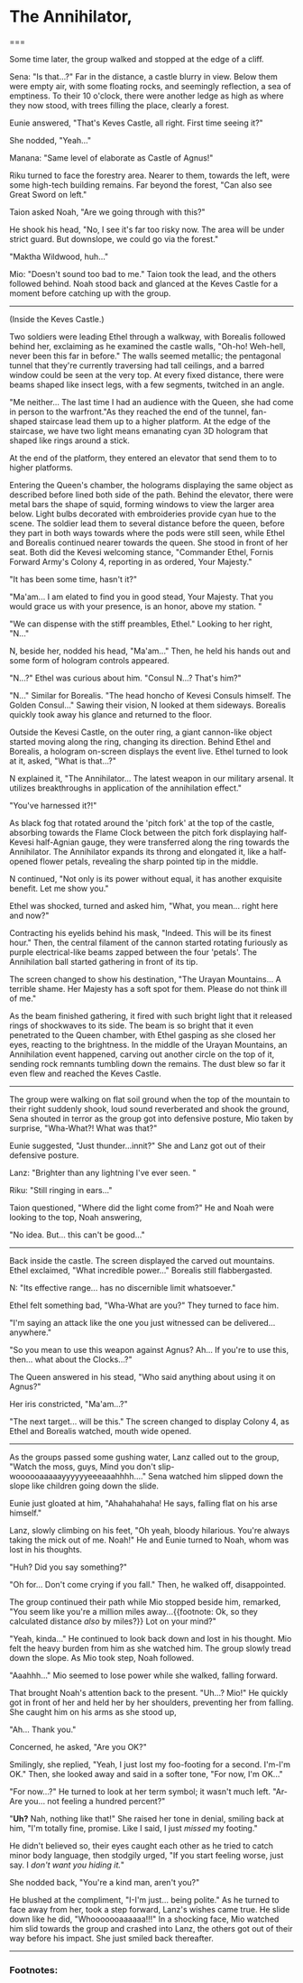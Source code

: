 # The Annihilator,

===

Some time later, the group walked and stopped at the edge of a cliff. 

Sena: "Is that...?" Far in the distance, a castle blurry in view. Below them were empty air, with some floating rocks, and seemingly reflection, a sea of emptiness. To their 10 o'clock, there were another ledge as high as where they now stood, with trees filling the place, clearly a forest. 

Eunie answered, "That's Keves Castle, all right. First time seeing it?"

She nodded, "Yeah..."

Manana: "Same level of elaborate as Castle of Agnus!"

Riku turned to face the forestry area. Nearer to them, towards the left, were some high-tech building remains. Far beyond the forest, "Can also see Great Sword on left."

Taion asked Noah, "Are we going through with this?"

He shook his head, "No, I see it's far too risky now. The area will be under strict guard. But downslope, we could go via the forest."

"Maktha Wildwood, huh..." 

Mio: "Doesn't sound too bad to me." Taion took the lead, and the others followed behind. Noah stood back and glanced at the Keves Castle for a moment before catching up with the group. 

---

(Inside the Keves Castle.)

Two soldiers were leading Ethel through a walkway, with Borealis followed behind her, exclaiming as he examined the castle walls, "Oh-ho! Weh-hell, never been this far in before." The walls seemed metallic; the pentagonal tunnel that they're currently traversing had tall ceilings, and a barred window could be seen at the very top. At every fixed distance, there were beams shaped like insect legs, with a few segments, twitched in an angle. 

"Me neither... The last time I had an audience with the Queen, she had come in person to the warfront."As they reached the end of the tunnel, fan-shaped staircase lead them up to a higher platform. At the edge of the staircase, we have two light means emanating cyan 3D hologram that shaped like rings around a stick. 

At the end of the platform, they entered an elevator that send them to to higher platforms. 

Entering the Queen's chamber, the holograms displaying the same object as described before lined both side of the path. Behind the elevator, there were metal bars the shape of squid, forming windows to view the larger area below. Light bulbs decorated with embroideries provide cyan hue to the scene. The soldier lead them to several distance before the queen, before they part in both ways towards where the pods were still seen, while Ethel and Borealis continued nearer towards the queen. She stood in front of her seat. Both did the Kevesi welcoming stance, "Commander Ethel, Fornis Forward Army's Colony 4, reporting in as ordered, Your Majesty."

"It has been some time, hasn't it?"

"Ma'am... I am elated to find you in good stead, Your Majesty. That you would grace us with your presence, is an honor, above my station. "

"We can dispense with the stiff preambles, Ethel." Looking to her right, "N..." 

N, beside her, nodded his head, "Ma'am..." Then, he held his hands out and some form of hologram controls appeared. 

"N...?" Ethel was curious about him. "Consul N...? That's him?"

"N..." Similar for Borealis. "The head honcho of Kevesi Consuls himself. The Golden Consul..." Sawing their vision, N looked at them sideways. Borealis quickly took away his glance and returned to the floor. 

Outside the Kevesi Castle, on the outer ring, a giant cannon-like object started moving along the ring, changing its direction. Behind Ethel and Borealis, a hologram on-screen displays the event live. Ethel turned to look at it, asked, "What is that...?"

N explained it, "The Annihilator... The latest weapon in our military arsenal. It utilizes breakthroughs in application of the annihilation effect."

"You've harnessed it?!"

As black fog that rotated around the 'pitch fork' at the top of the castle, absorbing towards the Flame Clock between the pitch fork displaying half-Kevesi half-Agnian gauge, they were transferred along the ring towards the Annihilator. The Annihilator expands its throng and elongated it, like a half-opened flower petals, revealing the sharp pointed tip in the middle. 

N continued, "Not only is its power without equal, it has another exquisite benefit. Let me show you." 

Ethel was shocked, turned and asked him, "What, you mean... right here and now?"

Contracting his eyelids behind his mask, "Indeed. This will be its finest hour." Then, the central filament of the cannon started rotating furiously as purple electrical-like beams zapped between the four 'petals'. The Annihilation ball started gathering in front of its tip. 

The screen changed to show his destination, "The Urayan Mountains... A terrible shame. Her Majesty has a soft spot for them. Please do not think ill of me."

As the beam finished gathering, it fired with such bright light that it released rings of shockwaves to its side. The beam is so bright that it even penetrated to the Queen chamber, with Ethel gasping as she closed her eyes, reacting to the brightness. In the middle of the Urayan Mountains, an Annihilation event happened, carving out another circle on the top of it, sending rock remnants tumbling down the remains. The dust blew so far it even flew and reached the Keves Castle. 

---

The group were walking on flat soil ground when the top of the mountain to their right suddenly shook, loud sound reverberated and shook the ground, Sena shouted in terror as the group got into defensive posture, Mio taken by surprise, "Wha-What?! What was that?"

Eunie suggested, "Just thunder...innit?" She and Lanz got out of their defensive posture. 

Lanz: "Brighter than any lightning I've ever seen. "

Riku: "Still ringing in ears..."

Taion questioned, "Where did the light come from?" He and Noah were looking to the top, Noah answering, 

"No idea. But... this can't be good..."

---

Back inside the castle. The screen displayed the carved out mountains. Ethel exclaimed, "What incredible power..." Borealis still flabbergasted. 

N: "Its effective range... has no discernible limit whatsoever."

Ethel felt something bad, "Wha-What are you?" They turned to face him. 

"I'm saying an attack like the one you just witnessed can be delivered... anywhere."

"So you mean to use this weapon against Agnus? Ah... If you're to use this, then... what about the Clocks...?"

The Queen answered in his stead, "Who said anything about using it on Agnus?"

Her iris constricted, "Ma'am...?"

"The next target... will be this." The screen changed to display Colony 4, as Ethel and Borealis watched, mouth wide opened. 

---

As the groups passed some gushing water, Lanz called out to the group, "Watch the moss, guys, Mind you don't slip-woooooaaaaayyyyyyeeeaaahhhh...." Sena watched him slipped down the slope like children going down the slide. 

Eunie just gloated at him, "Ahahahahaha! He says, falling flat on his arse himself."

Lanz, slowly climbing on his feet, "Oh yeah, bloody hilarious. You're always taking the mick out of me. Noah!" He and Eunie turned to Noah, whom was lost in his thoughts. 

"Huh? Did you say something?"

"Oh for... Don't come crying if you fall." Then, he walked off, disappointed. 

The group continued their path while Mio stopped beside him, remarked, "You seem like you're a million miles away...{{footnote: Ok, so they calculated distance _also_ by miles?}} Lot on your mind?"

"Yeah, kinda..." He continued to look back down and lost in his thought. Mio felt the heavy burden from him as she watched him. The group slowly tread down the slope. As Mio took step, Noah followed. 

"Aaahhh..." Mio seemed to lose power while she walked, falling forward. 

That brought Noah's attention back to the present. "Uh...? Mio!" He quickly got in front of her and held her by her shoulders, preventing her from falling. She caught him on his arms as she stood up, 

"Ah... Thank you."

Concerned, he asked, "Are you OK?"

Smilingly, she replied, "Yeah, I just lost my foo-footing for a second. I'm-I'm OK." Then, she looked away and said in a softer tone, "For now, I'm OK..." 

"For now...?" He turned to look at her term symbol; it wasn't much left. "Ar-Are you... not feeling a hundred percent?"

"**Uh?** Nah, nothing like that!" She raised her tone in denial, smiling back at him, "I'm totally fine, promise. Like I said, I just *missed* my footing." 

He didn't believed so, their eyes caught each other as he tried to catch minor body language, then stodgily urged, "If you start feeling worse, just say. I _don't want you hiding it._"

She nodded back, "You're a kind man, aren't you?"

He blushed at the compliment, "I-I'm just... being polite." As he turned to face away from her, took a step forward, Lanz's wishes came true. He slide down like he did, "Whooooooaaaaaa!!!" In a shocking face, Mio watched him slid towards the group and crashed into Lanz, the others got out of their way before his impact. She just smiled back thereafter. 

---



### Footnotes:
